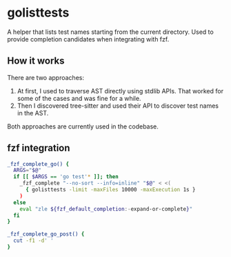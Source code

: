 # golisttests

A helper that lists test names starting from the current directory. Used to provide completion candidates when integrating with fzf.

## How it works

There are two approaches:
1. At first, I used to traverse AST directly using stdlib APIs. That worked for some of the cases and was fine for a while.
2. Then I discovered tree-sitter and used their API to discover test names in the AST.

Both approaches are currently used in the codebase.

## fzf integration

```bash
_fzf_complete_go() {
  ARGS="$@"
  if [[ $ARGS == 'go test'* ]]; then
    _fzf_complete "--no-sort --info=inline" "$@" < <(
      { golisttests -limit -maxFiles 10000 -maxExecution 1s }
    )
  else
    eval "zle ${fzf_default_completion:-expand-or-complete}"
  fi
}

_fzf_complete_go_post() {
  cut -f1 -d' '
}
```